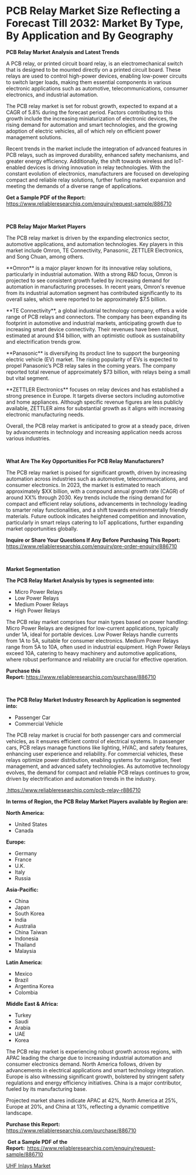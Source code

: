 <p><h1>PCB Relay Market Size Reflecting a Forecast Till 2032: Market By Type, By Application and By Geography</h1></p><p><strong>PCB Relay Market Analysis and Latest Trends</strong></p>
<p><p>A PCB relay, or printed circuit board relay, is an electromechanical switch that is designed to be mounted directly on a printed circuit board. These relays are used to control high-power devices, enabling low-power circuits to switch larger loads, making them essential components in various electronic applications such as automotive, telecommunications, consumer electronics, and industrial automation.</p><p>The PCB relay market is set for robust growth, expected to expand at a CAGR of 5.8% during the forecast period. Factors contributing to this growth include the increasing miniaturization of electronic devices, the rising demand for automation and smart technologies, and the growing adoption of electric vehicles, all of which rely on efficient power management solutions. </p><p>Recent trends in the market include the integration of advanced features in PCB relays, such as improved durability, enhanced safety mechanisms, and greater energy efficiency. Additionally, the shift towards wireless and IoT-enabled devices is driving innovation in relay technologies. With the constant evolution of electronics, manufacturers are focused on developing compact and reliable relay solutions, further fueling market expansion and meeting the demands of a diverse range of applications.</p></p>
<p><strong>Get a Sample PDF of the Report:&nbsp;</strong> <a href="https://www.reliableresearchiq.com/enquiry/request-sample/886710?utm_campaign=2222&utm_medium=2&utm_source=Github&utm_content=ia&utm_term=10022025&utm_id=pcb-relay">https://www.reliableresearchiq.com/enquiry/request-sample/886710</a></p>
<p>&nbsp;</p>
<p><strong>PCB Relay Major Market Players</strong></p>
<p><p>The PCB relay market is driven by the expanding electronics sector, automotive applications, and automation technologies. Key players in this market include Omron, TE Connectivity, Panasonic, ZETTLER Electronics, and Song Chuan, among others.</p><p>**Omron** is a major player known for its innovative relay solutions, particularly in industrial automation. With a strong R&D focus, Omron is projected to see consistent growth fueled by increasing demand for automation in manufacturing processes. In recent years, Omron's revenue from its industrial automation segment has contributed significantly to its overall sales, which were reported to be approximately $7.5 billion.</p><p>**TE Connectivity**, a global industrial technology company, offers a wide range of PCB relays and connectors. The company has been expanding its footprint in automotive and industrial markets, anticipating growth due to increasing smart device connectivity. Their revenues have been robust, estimated at around $14 billion, with an optimistic outlook as sustainability and electrification trends grow.</p><p>**Panasonic** is diversifying its product line to support the burgeoning electric vehicle (EV) market. The rising popularity of EVs is expected to propel Panasonic’s PCB relay sales in the coming years. The company reported total revenue of approximately $73 billion, with relays being a small but vital segment.</p><p>**ZETTLER Electronics** focuses on relay devices and has established a strong presence in Europe. It targets diverse sectors including automotive and home appliances. Although specific revenue figures are less publicly available, ZETTLER aims for substantial growth as it aligns with increasing electronic manufacturing needs.</p><p>Overall, the PCB relay market is anticipated to grow at a steady pace, driven by advancements in technology and increasing application needs across various industries.</p></p>
<p>&nbsp;</p>
<p><strong>What Are The Key Opportunities For PCB Relay Manufacturers?</strong></p>
<p><p>The PCB relay market is poised for significant growth, driven by increasing automation across industries such as automotive, telecommunications, and consumer electronics. In 2023, the market is estimated to reach approximately $XX billion, with a compound annual growth rate (CAGR) of around XX% through 2030. Key trends include the rising demand for compact and efficient relay solutions, advancements in technology leading to smarter relay functionalities, and a shift towards environmentally friendly materials. Future outlook indicates heightened competition and innovation, particularly in smart relays catering to IoT applications, further expanding market opportunities globally.</p></p>
<p><strong>Inquire or Share Your Questions If Any Before Purchasing This Report:</strong> <a href="https://www.reliableresearchiq.com/enquiry/pre-order-enquiry/886710?utm_campaign=2222&utm_medium=2&utm_source=Github&utm_content=ia&utm_term=10022025&utm_id=pcb-relay">https://www.reliableresearchiq.com/enquiry/pre-order-enquiry/886710</a></p>
<p>&nbsp;</p>
<p><strong>Market Segmentation</strong></p>
<p><strong>The PCB Relay Market Analysis by types is segmented into:</strong></p>
<p><ul><li>Micro Power Relays</li><li>Low Power Relays</li><li>Medium Power Relays</li><li>High Power Relays</li></ul></p>
<p><p>The PCB relay market comprises four main types based on power handling: Micro Power Relays are designed for low-current applications, typically under 1A, ideal for portable devices. Low Power Relays handle currents from 1A to 5A, suitable for consumer electronics. Medium Power Relays range from 5A to 10A, often used in industrial equipment. High Power Relays exceed 10A, catering to heavy machinery and automotive applications, where robust performance and reliability are crucial for effective operation.</p></p>
<p><strong>Purchase this Report:&nbsp;</strong><a href="https://www.reliableresearchiq.com/purchase/886710?utm_campaign=2222&utm_medium=2&utm_source=Github&utm_content=ia&utm_term=10022025&utm_id=pcb-relay">https://www.reliableresearchiq.com/purchase/886710</a></p>
<p>&nbsp;</p>
<p><strong>The PCB Relay Market Industry Research by Application is segmented into:</strong></p>
<p><ul><li>Passenger Car</li><li>Commercial Vehicle</li></ul></p>
<p><p>The PCB relay market is crucial for both passenger cars and commercial vehicles, as it ensures efficient control of electrical systems. In passenger cars, PCB relays manage functions like lighting, HVAC, and safety features, enhancing user experience and reliability. For commercial vehicles, these relays optimize power distribution, enabling systems for navigation, fleet management, and advanced safety technologies. As automotive technology evolves, the demand for compact and reliable PCB relays continues to grow, driven by electrification and automation trends in the industry.</p></p>
<p><a href="https://www.reliableresearchiq.com/pcb-relay-r886710?utm_campaign=2222&utm_medium=2&utm_source=Github&utm_content=ia&utm_term=10022025&utm_id=pcb-relay">&nbsp;https://www.reliableresearchiq.com/pcb-relay-r886710</a></p>
<p><strong>In terms of Region, the PCB Relay Market Players available by Region are:</strong></p>
<p>
    <p> <strong> North America: </strong>
        <ul>
            <li>United States</li>
            <li>Canada</li>
        </ul>
        </p> 
    <p> <strong> Europe: </strong>
        <ul>
            <li>Germany</li>
            <li>France</li>
            <li>U.K.</li>
            <li>Italy</li>
            <li>Russia</li>
        </ul>
        </p> 
    <p> <strong> Asia-Pacific: </strong>
        <ul>
            <li>China</li>
            <li>Japan</li>
            <li>South Korea</li>
            <li>India</li>
            <li>Australia</li>
            <li>China Taiwan</li>
            <li>Indonesia</li>
            <li>Thailand</li>
            <li>Malaysia</li>
        </ul>
        </p> 
    <p> <strong> Latin America: </strong>
        <ul>
            <li>Mexico</li>
            <li>Brazil</li>
            <li>Argentina Korea</li>
            <li>Colombia</li>
        </ul>
        </p> 
    <p> <strong> Middle East & Africa: </strong>
        <ul>
            <li>Turkey</li>
            <li>Saudi</li>
            <li>Arabia</li>
            <li>UAE</li>
            <li>Korea</li>
        </ul>
    </p>
    </p>
<p><p>The PCB relay market is experiencing robust growth across regions, with APAC leading the charge due to increasing industrial automation and consumer electronics demand. North America follows, driven by advancements in electrical applications and smart technology integration. Europe is also witnessing significant growth, bolstered by stringent safety regulations and energy efficiency initiatives. China is a major contributor, fueled by its manufacturing base.</p><p>Projected market shares indicate APAC at 42%, North America at 25%, Europe at 20%, and China at 13%, reflecting a dynamic competitive landscape.</p></p>
<p><strong>Purchase this Report: </strong><a href="https://www.reliableresearchiq.com/purchase/886710?utm_campaign=2222&utm_medium=2&utm_source=Github&utm_content=ia&utm_term=10022025&utm_id=pcb-relay">https://www.reliableresearchiq.com/purchase/886710</a></p>
<p>&nbsp;<strong>Get a Sample PDF of the Report:&nbsp;&nbsp;</strong><a href="https://www.reliableresearchiq.com/enquiry/request-sample/886710?utm_campaign=2222&utm_medium=2&utm_source=Github&utm_content=ia&utm_term=10022025&utm_id=pcb-relay">https://www.reliableresearchiq.com/enquiry/request-sample/886710</a></p>
<p><strong></strong></p>
<p><p><a href="https://github.com/LilianFaulkner65/Market-Research-Report-List-1/blob/main/uhf-inlays-market.md?utm_campaign=2222&utm_medium=2&utm_source=Github&utm_content=ia&utm_term=10022025&utm_id=pcb-relay">UHF Inlays Market</a></p></p>